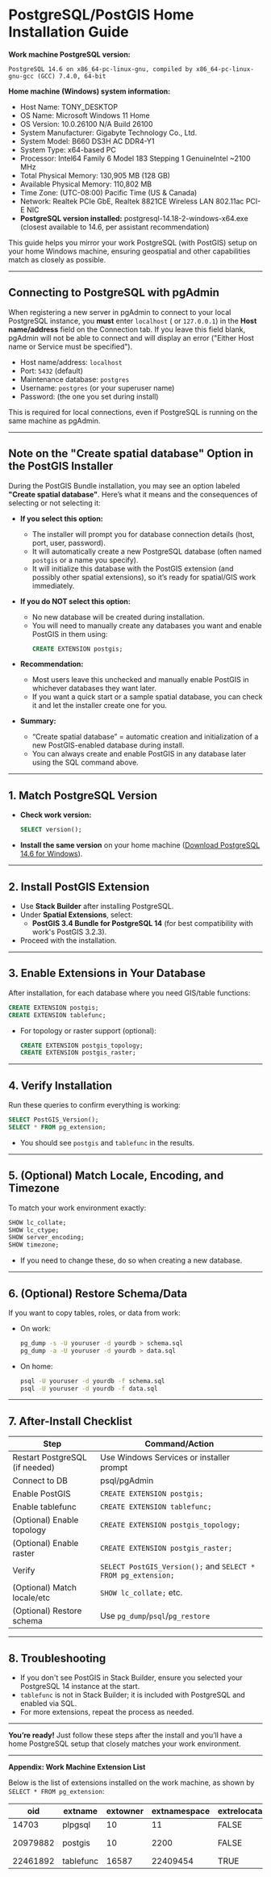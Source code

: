 # PostgreSQL/PostGIS Home Installation Guide

**Work machine PostgreSQL version:**

    PostgreSQL 14.6 on x86_64-pc-linux-gnu, compiled by x86_64-pc-linux-gnu-gcc (GCC) 7.4.0, 64-bit

**Home machine (Windows) system information:**

- Host Name: TONY_DESKTOP
- OS Name: Microsoft Windows 11 Home
- OS Version: 10.0.26100 N/A Build 26100
- System Manufacturer: Gigabyte Technology Co., Ltd.
- System Model: B660 DS3H AC DDR4-Y1
- System Type: x64-based PC
- Processor: Intel64 Family 6 Model 183 Stepping 1 GenuineIntel ~2100 MHz
- Total Physical Memory: 130,905 MB (128 GB)
- Available Physical Memory: 110,802 MB
- Time Zone: (UTC-08:00) Pacific Time (US & Canada)
- Network: Realtek PCIe GbE, Realtek 8821CE Wireless LAN 802.11ac PCI-E NIC
- **PostgreSQL version installed:** postgresql-14.18-2-windows-x64.exe (closest available to 14.6, per assistant
  recommendation)

This guide helps you mirror your work PostgreSQL (with PostGIS) setup on your home Windows machine, ensuring geospatial
and other capabilities match as closely as possible.

---

## Connecting to PostgreSQL with pgAdmin

When registering a new server in pgAdmin to connect to your local PostgreSQL instance, you **must** enter `localhost` (
or `127.0.0.1`) in the **Host name/address** field on the Connection tab. If you leave this field blank, pgAdmin will
not be able to connect and will display an error ("Either Host name or Service must be specified").

- Host name/address: `localhost`
- Port: `5432` (default)
- Maintenance database: `postgres`
- Username: `postgres` (or your superuser name)
- Password: (the one you set during install)

This is required for local connections, even if PostgreSQL is running on the same machine as pgAdmin.

---

## Note on the "Create spatial database" Option in the PostGIS Installer

During the PostGIS Bundle installation, you may see an option labeled **"Create spatial database"**. Here’s what it
means and the consequences of selecting or not selecting it:

- **If you select this option:**
    - The installer will prompt you for database connection details (host, port, user, password).
    - It will automatically create a new PostgreSQL database (often named `postgis` or a name you specify).
    - It will initialize this database with the PostGIS extension (and possibly other spatial extensions), so it’s ready
      for spatial/GIS work immediately.

- **If you do NOT select this option:**
    - No new database will be created during installation.
    - You will need to manually create any databases you want and enable PostGIS in them using:
      ```sql
      CREATE EXTENSION postgis;
      ```

- **Recommendation:**
    - Most users leave this unchecked and manually enable PostGIS in whichever databases they want later.
    - If you want a quick start or a sample spatial database, you can check it and let the installer create one for you.

- **Summary:**
    - “Create spatial database” = automatic creation and initialization of a new PostGIS-enabled database during
      install.
    - You can always create and enable PostGIS in any database later using the SQL command above.

---

## 1. Match PostgreSQL Version

- **Check work version:**
  ```sql
  SELECT version();
  ```
- **Install the same version** on your home
  machine ([Download PostgreSQL 14.6 for Windows](https://www.enterprisedb.com/downloads/postgres-postgresql-downloads)).

---

## 2. Install PostGIS Extension

- Use **Stack Builder** after installing PostgreSQL.
- Under **Spatial Extensions**, select:
    - **PostGIS 3.4 Bundle for PostgreSQL 14** (for best compatibility with work's PostGIS 3.2.3).
- Proceed with the installation.

---

## 3. Enable Extensions in Your Database

After installation, for each database where you need GIS/table functions:

```sql
CREATE EXTENSION postgis;
CREATE EXTENSION tablefunc;
```

- For topology or raster support (optional):
  ```sql
  CREATE EXTENSION postgis_topology;
  CREATE EXTENSION postgis_raster;
  ```

---

## 4. Verify Installation

Run these queries to confirm everything is working:

```sql
SELECT PostGIS_Version();
SELECT * FROM pg_extension;
```

- You should see `postgis` and `tablefunc` in the results.

---

## 5. (Optional) Match Locale, Encoding, and Timezone

To match your work environment exactly:

```sql
SHOW lc_collate;
SHOW lc_ctype;
SHOW server_encoding;
SHOW timezone;
```

- If you need to change these, do so when creating a new database.

---

## 6. (Optional) Restore Schema/Data

If you want to copy tables, roles, or data from work:

- On work:
  ```sh
  pg_dump -s -U youruser -d yourdb > schema.sql
  pg_dump -a -U youruser -d yourdb > data.sql
  ```
- On home:
  ```sh
  psql -U youruser -d yourdb -f schema.sql
  psql -U youruser -d yourdb -f data.sql
  ```

---

## 7. After-Install Checklist

| Step                           | Command/Action                                                |
|--------------------------------|---------------------------------------------------------------|
| Restart PostgreSQL (if needed) | Use Windows Services or installer prompt                      |
| Connect to DB                  | psql/pgAdmin                                                  |
| Enable PostGIS                 | `CREATE EXTENSION postgis;`                                   |
| Enable tablefunc               | `CREATE EXTENSION tablefunc;`                                 |
| (Optional) Enable topology     | `CREATE EXTENSION postgis_topology;`                          |
| (Optional) Enable raster       | `CREATE EXTENSION postgis_raster;`                            |
| Verify                         | `SELECT PostGIS_Version();` and `SELECT * FROM pg_extension;` |
| (Optional) Match locale/etc    | `SHOW lc_collate;` etc.                                       |
| (Optional) Restore schema      | Use `pg_dump`/`psql`/`pg_restore`                             |

---

## 8. Troubleshooting

- If you don't see PostGIS in Stack Builder, ensure you selected your PostgreSQL 14 instance at the start.
- `tablefunc` is not in Stack Builder; it is included with PostgreSQL and enabled via SQL.
- For more extensions, repeat the process as needed.

---

**You’re ready!**
Just follow these steps after the install and you’ll have a home PostgreSQL setup that closely matches your work
environment.

---

**Appendix: Work Machine Extension List**

Below is the list of extensions installed on the work machine, as shown by `SELECT * FROM pg_extension`:

| oid      | extname   | extowner | extnamespace | extrelocatable | extversion | extconfig  | extcondition  |
|----------|-----------|----------|--------------|----------------|------------|------------|---------------|
| 14703    | plpgsql   | 10       | 11           | FALSE          | 1          |            |               |
| 20979882 | postgis   | 10       | 2200         | FALSE          | 3.2.3      | {20980193} | {"WHERE ..."} |
| 22461892 | tablefunc | 16587    | 22409454     | TRUE           | 1          |            |               |
